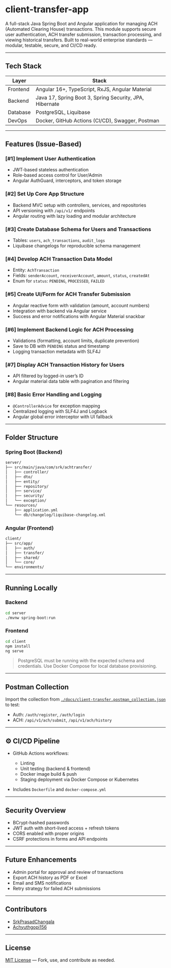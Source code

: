 # client-transfer-app

A full-stack Java Spring Boot and Angular application for managing ACH (Automated Clearing House) transactions. This module supports secure user authentication, ACH transfer submission, transaction processing, and viewing historical transfers. Built to real-world enterprise standards — modular, testable, secure, and CI/CD ready.

---

## Tech Stack

| Layer    | Stack                                                   |
| -------- | ------------------------------------------------------- |
| Frontend | Angular 16+, TypeScript, RxJS, Angular Material         |
| Backend  | Java 17, Spring Boot 3, Spring Security, JPA, Hibernate |
| Database | PostgreSQL, Liquibase                                   |
| DevOps   | Docker, GitHub Actions (CI/CD), Swagger, Postman        |

---

## Features (Issue-Based)

### \[#1] Implement User Authentication

* JWT-based stateless authentication
* Role-based access control for User/Admin
* Angular AuthGuard, interceptors, and token storage

### \[#2] Set Up Core App Structure

* Backend MVC setup with controllers, services, and repositories
* API versioning with `/api/v1/` endpoints
* Angular routing with lazy loading and modular architecture

### \[#3] Create Database Schema for Users and Transactions

* Tables: `users`, `ach_transactions`, `audit_logs`
* Liquibase changelogs for reproducible schema management

### \[#4] Develop ACH Transaction Data Model

* Entity: `AchTransaction`
* Fields: `senderAccount`, `receiverAccount`, `amount`, `status`, `createdAt`
* Enum for `status`: `PENDING`, `PROCESSED`, `FAILED`

### \[#5] Create UI/Form for ACH Transfer Submission

* Angular reactive form with validation (amount, account numbers)
* Integration with backend via Angular service
* Success and error notifications with Angular Material snackbar

### \[#6] Implement Backend Logic for ACH Processing

* Validations (formatting, account limits, duplicate prevention)
* Save to DB with `PENDING` status and timestamp
* Logging transaction metadata with SLF4J

### \[#7] Display ACH Transaction History for Users

* API filtered by logged-in user’s ID
* Angular material data table with pagination and filtering

### \[#8] Basic Error Handling and Logging

* `@ControllerAdvice` for exception mapping
* Centralized logging with SLF4J and Logback
* Angular global error interceptor with UI fallback

---

## Folder Structure

### Spring Boot (Backend)

```bash
server/
├── src/main/java/com/srk/achtransfer/
│   ├── controller/
│   ├── dto/
│   ├── entity/
│   ├── repository/
│   ├── service/
│   ├── security/
│   └── exception/
└── resources/
    ├── application.yml
    └── db/changelog/liquibase-changelog.xml
```

### Angular (Frontend)

```bash
client/
├── src/app/
│   ├── auth/
│   ├── transfer/
│   ├── shared/
│   └── core/
└── environments/
```

---

## Running Locally

### Backend

```bash
cd server
./mvnw spring-boot:run
```

### Frontend

```bash
cd client
npm install
ng serve
```

> PostgreSQL must be running with the expected schema and credentials. Use Docker Compose for local database provisioning.

---

## Postman Collection

Import the collection from [`./docs/client-transfer.postman_collection.json`](./docs/client-transfer.postman_collection.json) to test:

* Auth: `/auth/register`, `/auth/login`
* ACH: `/api/v1/ach/submit`, `/api/v1/ach/history`

---

## ⚙️ CI/CD Pipeline

* GitHub Actions workflows:

  * Linting
  * Unit testing (backend & frontend)
  * Docker image build & push
  * Staging deployment via Docker Compose or Kubernetes
* Includes `Dockerfile` and `docker-compose.yml`

---

## Security Overview

* BCrypt-hashed passwords
* JWT auth with short-lived access + refresh tokens
* CORS enabled with proper origins
* CSRF protections in forms and API endpoints

---

## Future Enhancements

* Admin portal for approval and review of transactions
* Export ACH history as PDF or Excel
* Email and SMS notifications
* Retry strategy for failed ACH submissions

---

## Contributors

* [SrkPrasadChangala](https://github.com/SrkPrasadChangala)
* [Achyuthgopi156](https://github.com/Achyuthgopi156)

---

## License

[MIT License](./LICENSE) — Fork, use, and contribute as needed.
